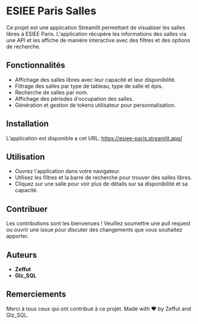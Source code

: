 # ESIEE Paris Salles

Ce projet est une application Streamlit permettant de visualiser les salles libres à ESIEE Paris. L'application récupère les informations des salles via une API et les affiche de manière interactive avec des filtres et des options de recherche.

## Fonctionnalités

- Affichage des salles libres avec leur capacité et leur disponibilité.
- Filtrage des salles par type de tableau, type de salle et épis.
- Recherche de salles par nom.
- Affichage des périodes d'occupation des salles.
- Génération et gestion de tokens utilisateur pour personnalisation.

## Installation

L'application est disponible a cet URL: https://esiee-paris.streamlit.app/

## Utilisation

- Ouvrez l'application dans votre navigateur.
- Utilisez les filtres et la barre de recherche pour trouver des salles libres.
- Cliquez sur une salle pour voir plus de détails sur sa disponibilité et sa capacité.

## Contribuer

Les contributions sont les bienvenues ! Veuillez soumettre une pull request ou ouvrir une issue pour discuter des changements que vous souhaitez apporter.

## Auteurs

- **Zeffut**
- **Glz_SQL**

## Remerciements

Merci à tous ceux qui ont contribué à ce projet. Made with ❤️ by Zeffut and Glz_SQL.
